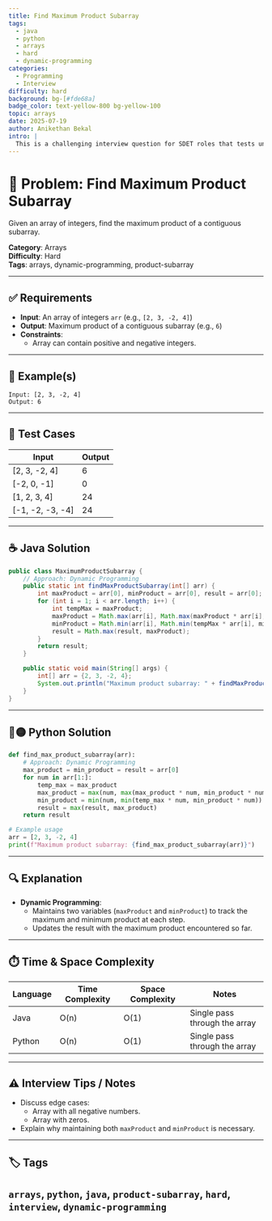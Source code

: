 ```yaml
---
title: Find Maximum Product Subarray
tags:
  - java
  - python
  - arrays
  - hard
  - dynamic-programming
categories:
  - Programming
  - Interview
difficulty: hard
background: bg-[#fde68a]
badge_color: text-yellow-800 bg-yellow-100
topic: arrays
date: 2025-07-19
author: Anikethan Bekal
intro: |
  This is a challenging interview question for SDET roles that tests understanding of array manipulation and dynamic programming techniques.
---
```


# 🧠 Problem: Find Maximum Product Subarray

Given an array of integers, find the maximum product of a contiguous subarray.

**Category**: Arrays  
**Difficulty**: Hard  
**Tags**: arrays, dynamic-programming, product-subarray

---

## ✅ Requirements
- **Input**: An array of integers `arr` (e.g., `[2, 3, -2, 4]`)
- **Output**: Maximum product of a contiguous subarray (e.g., `6`)
- **Constraints**:
  - Array can contain positive and negative integers.

---

## 🧪 Example(s)
```text
Input: [2, 3, -2, 4]
Output: 6
```

---

## 🧪 Test Cases
| Input              | Output |
|---------------------|--------|
| [2, 3, -2, 4]       | 6      |
| [-2, 0, -1]         | 0      |
| [1, 2, 3, 4]        | 24     |
| [-1, -2, -3, -4]    | 24     |

---

## ☕ Java Solution
```java
public class MaximumProductSubarray {
    // Approach: Dynamic Programming
    public static int findMaxProductSubarray(int[] arr) {
        int maxProduct = arr[0], minProduct = arr[0], result = arr[0];
        for (int i = 1; i < arr.length; i++) {
            int tempMax = maxProduct;
            maxProduct = Math.max(arr[i], Math.max(maxProduct * arr[i], minProduct * arr[i]));
            minProduct = Math.min(arr[i], Math.min(tempMax * arr[i], minProduct * arr[i]));
            result = Math.max(result, maxProduct);
        }
        return result;
    }

    public static void main(String[] args) {
        int[] arr = {2, 3, -2, 4};
        System.out.println("Maximum product subarray: " + findMaxProductSubarray(arr));
    }
}
```

---

## 🔵🟡 Python Solution
```python
def find_max_product_subarray(arr):
    # Approach: Dynamic Programming
    max_product = min_product = result = arr[0]
    for num in arr[1:]:
        temp_max = max_product
        max_product = max(num, max(max_product * num, min_product * num))
        min_product = min(num, min(temp_max * num, min_product * num))
        result = max(result, max_product)
    return result

# Example usage
arr = [2, 3, -2, 4]
print(f"Maximum product subarray: {find_max_product_subarray(arr)}")
```

---

## 🔍 Explanation
- **Dynamic Programming**:
  - Maintains two variables (`maxProduct` and `minProduct`) to track the maximum and minimum product at each step.
  - Updates the result with the maximum product encountered so far.

---

## ⏱️ Time & Space Complexity
| Language | Time Complexity | Space Complexity | Notes |
|----------|-----------------|------------------|-------|
| Java     | O(n)            | O(1)             | Single pass through the array |
| Python   | O(n)            | O(1)             | Single pass through the array |

---

## ⚠️ Interview Tips / Notes
- Discuss edge cases:
  - Array with all negative numbers.
  - Array with zeros.
- Explain why maintaining both `maxProduct` and `minProduct` is necessary.

---

## 🏷 Tags
`arrays`, `python`, `java`, `product-subarray`, `hard`, `interview`, `dynamic-programming`
---

